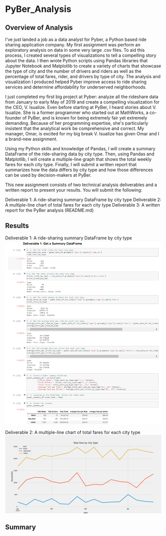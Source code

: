 # PyBer_Analysis

## Overview of Analysis

I've just landed a job as a data analyst for Pyber, a Python based ride sharing application company. My first assignment was perform an exploratory analysis on data in some very large .csv files. To aid this process, I created several types of visualizations to tell a compelling story about the data. I then wrote Python scripts using Pandas libraries that Jupyter Notebook and Matplotlib to create a variety of charts that showcase the type of city and the number of drivers and riders as well as the percentage of total fares, rider, and drivers by type of city. The analysis and visualization I produced helped Pyber improve access to ride sharing services and determine affordability for underserved neighborhoods. 

I just completed my first big project at Pyber: analyze all the rideshare data from January to early May of 2019 and create a compelling visualization for the CEO, V. Isualize. Even before starting at PyBer, I heard stories about V. Isualize. She is a former programmer who started out at MathWorks, a co-founder of PyBer, and is known for being extremely fair yet extremely demanding. Because of her programming expertise, she's particularly insistent that the analytical work be comprehensive and correct. My manager, Omar, is excited for my big break V. Isualize has given Omar and I a brand-new assignment. 

Using my Python skills and knowledge of Pandas, I will create a summary DataFrame of the ride-sharing data by city type. Then, using Pandas and Matplotlib, I will create a multiple-line graph that shows the total weekly fares for each city type. Finally, I will submit a written report that summarizes how the data differs by city type and how those differences can be used by decision-makers at PyBer.

This new assignment consists of two technical analysis deliverables and a written report to present your results. You will submit the following:

Deliverable 1: A ride-sharing summary DataFrame by city type
Deliverable 2: A multiple-line chart of total fares for each city type
Deliverable 3: A written report for the PyBer analysis (README.md)

## Results

Deliverable 1: A ride-sharing summary DataFrame by city type
![alt tag](https://github.com/elrvra/PyBer_Analysis/blob/main/PyBer_Deliverable1.png)

Deliverable 2: A multiple-line chart of total fares for each city type
![alt tag](https://github.com/elrvra/PyBer_Analysis/blob/main/PyBer_Deliverable2.png)

## Summary